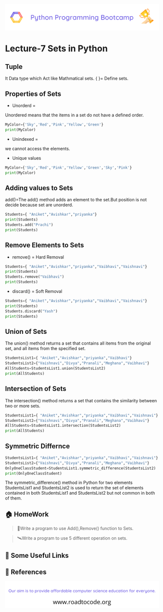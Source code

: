 <!-- HEADER -->
<p align="center">
  <img  src="./../assets/header.png" />
</p>

# Lecture-7 Sets in Python

## Tuple

It Data type which Act like Mathmatical sets.
{ }= Define sets.

## Properties of Sets 
* Unorderd  =

Unordered means that the items in a set do not have a defined order.
```python
MyColor={'Sky','Red','Pink','Yellow','Green'}
print(MyColor)
```

* Unindexed =

we cannot access the elements.

* Unique values 
```python
MyColor={'Sky','Red','Pink','Yellow','Green','Sky','Pink'}
print(MyColor)
```

## Adding values to Sets 

add()=The add() method adds an element to the set.But position is not decide because set are unorderd.
```python
Students={ "Aniket","Avishkar","priyanka"}
print(Students)
Students.add("Prachi")
print(Students)
```
## Remove Elements to Sets 

* remove() = Hard Removal
```python
Students={ "Aniket","Avishkar","priyanka","Vaibhavi","Vaishnavi"}
print(Students)
Students.remove("Vaibhavi")
print(Students)
```

* discard() = Soft Removal
```python
Students={ "Aniket","Avishkar","priyanka","Vaibhavi","Vaishnavi"}
print(Students)
Students.discard("Yash")
print(Students)
```
## Union of Sets 

The union() method returns a set that contains all items from the original set, and all items from the specified set.
```python
StudentsList1={ "Aniket","Avishkar","priyanka","Vaibhavi"}
StudentsList2={"Vaishnavi","Divya","Pranali","Meghana","Vaibhavi"}
AllStudents=StudentsList1.union(StudentsList2)
print(AllStudents)
```

## Intersection of Sets

The intersection() method returns a set that contains the similarity between two or more sets.
```python
StudentsList1={ "Aniket","Avishkar","priyanka","Vaibhavi","Vaishnavi"}
StudentsList2={"Vaishnavi","Divya","Pranali","Meghana","Vaibhavi"}
AllStudents=StudentsList1.intersection(StudentsList2)
print(AllStudents)
```
## Symmetric Differnce

```python
StudentsList1={ "Aniket","Avishkar","priyanka","Vaibhavi","Vaishnavi"}
StudentsList2={"Vaishnavi","Divya","Pranali","Meghana","Vaibhavi"}
OnlyOneClassStudent=StudentsList1.symmetric_difference(StudentsList2)
print(OnlyOneClassStudent)
```
The symmetric_difference() method in Python for two elements StudentsList1 and StudentsList2 is used to return the set of elements contained in both StudentsList1 and StudentsList2 but not common in both of them.

## 🏠 HomeWork
>🚁Write a program to use Add(),Remove() function to Sets.

>🛰️Write a program to use 5 different operation on sets.
## 🔗 Some Useful Links

## 📖 References

<!-- FOOTER -->
<p align="center">
  <img  src="./../assets/footer.png" />
</p>